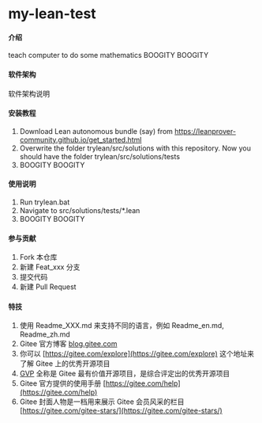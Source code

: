 # my-lean-test

#### 介绍
teach computer to do some mathematics BOOGITY BOOGITY

#### 软件架构
软件架构说明


#### 安装教程

1.  Download Lean autonomous bundle (say) from https://leanprover-community.github.io/get_started.html
2.  Overwrite the folder trylean/src/solutions with this repository. Now you should have the folder trylean/src/solutions/tests
3.  BOOGITY BOOGITY

#### 使用说明

1.  Run trylean.bat
2.  Navigate to src/solutions/tests/*.lean
3.  BOOGITY BOOGITY

#### 参与贡献

1.  Fork 本仓库
2.  新建 Feat_xxx 分支
3.  提交代码
4.  新建 Pull Request


#### 特技

1.  使用 Readme\_XXX.md 来支持不同的语言，例如 Readme\_en.md, Readme\_zh.md
2.  Gitee 官方博客 [blog.gitee.com](https://blog.gitee.com)
3.  你可以 [https://gitee.com/explore](https://gitee.com/explore) 这个地址来了解 Gitee 上的优秀开源项目
4.  [GVP](https://gitee.com/gvp) 全称是 Gitee 最有价值开源项目，是综合评定出的优秀开源项目
5.  Gitee 官方提供的使用手册 [https://gitee.com/help](https://gitee.com/help)
6.  Gitee 封面人物是一档用来展示 Gitee 会员风采的栏目 [https://gitee.com/gitee-stars/](https://gitee.com/gitee-stars/)
